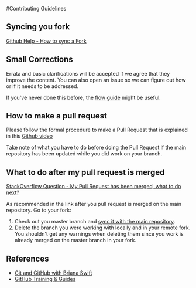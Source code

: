 #Contributing Guidelines

## Syncing you fork

[Github Help - How to sync a Fork](https://help.github.com/articles/syncing-a-fork/)

## Small Corrections

Errata and basic clarifications will be accepted if we agree that they improve the content. You can also open an issue so we can figure out how or if it needs to be addressed.

If you've never done this before, the [flow guide](https://guides.github.com/introduction/flow/) might be useful.


## How to make a pull request

Please follow the formal procedure to make a Pull Request that is explained in this [Github video](https://www.youtube.com/watch?v=81uKcXZoQ2A)

Take note of what you have to do before doing the Pull Request if the main repository has been updated while you did work on your branch.

## What to do after my pull request is merged

[StackOverflow Question - My Pull Request has been merged, what to do next?](https://stackoverflow.com/questions/12770550/my-pull-request-has-been-merged-what-to-do-next)

As recommended in the link after you pull request is merged on the main repository.
Go to your fork:

1.  Check out you master branch and [sync it with the main repository](https://help.github.com/articles/syncing-a-fork/).
2.  Delete the branch you were working with locally and in your remote fork. You shouldn't get any warnings when deleting them since you work is already merged on the master branch in your fork.

## References

-   [Git and GitHub with Briana Swift](https://www.youtube.com/playlist?list=PLg7s6cbtAD17Gw5u8644bgKhgRLiJXdX4)
-   [GitHub Training & Guides](https://www.youtube.com/user/GitHubGuides)
